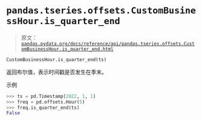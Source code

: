 # `pandas.tseries.offsets.CustomBusinessHour.is_quarter_end`

> 原文：[`pandas.pydata.org/docs/reference/api/pandas.tseries.offsets.CustomBusinessHour.is_quarter_end.html`](https://pandas.pydata.org/docs/reference/api/pandas.tseries.offsets.CustomBusinessHour.is_quarter_end.html)

```py
CustomBusinessHour.is_quarter_end(ts)
```

返回布尔值，表示时间戳是否发生在季末。

示例

```py
>>> ts = pd.Timestamp(2022, 1, 1)
>>> freq = pd.offsets.Hour(5)
>>> freq.is_quarter_end(ts)
False 
```

